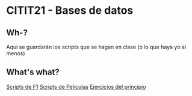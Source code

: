 # CITIT21 - Bases de datos
## Wh-?

Aquí se guardarán los scripts que se hagan en clase (o lo que haya yo al menos)

## What's what?
[Scripts de F1](/F1)
[Scripts de Peliculas](/Peliculas)
[Ejercicios del principio](/reformas)

